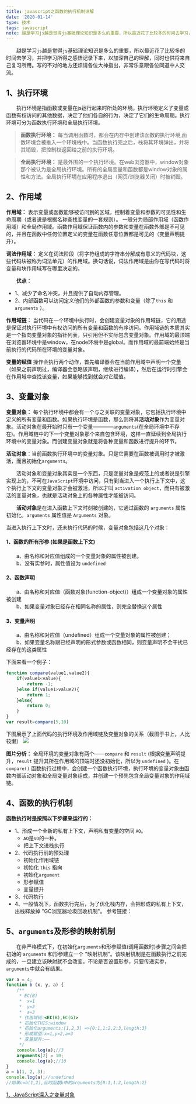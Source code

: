 ```yaml
---
title: javascript之函数的执行机制详解
date: '2020-01-14'
type: 技术
tags: javascript
note: 越是学习js越是觉得js基础理论知识是多么的重要，所以最近花了比较多的时间去学习，并把学习所得之感悟记录下来，以加深自己的理解，同时也供将来自己复习所用。写的不对的地方还烦请各位大神指出，非常乐意跟各位同道中人交流。
---
```

&#8195;&#8195;越是学习`js`越是觉得`js`基础理论知识是多么的重要，所以最近花了比较多的时间去学习，并把学习所得之感悟记录下来，以加深自己的理解，同时也供将来自己复习所用。写的不对的地方还烦请各位大神指出，非常乐意跟各位同道中人交流。

## 1、执行环境
&#8195;&#8195;执行环境是指函数或变量在js运行起来时所处的环境。执行环境定义了变量或函数有权访问的其他数据，决定了他们各自的行为，决定了它们的生命周期。执行环境可分为函数执行环境和全局执行环境。

> **函数执行环境：** 每当调用函数时，都会在内存中创建该函数的执行环境,函数环境会被推入一个环境栈中。当函数执行完之后，栈将其环境弹出，并将其销毁，把控制权返回给之前的执行环境。 

> **全局执行环境：** 是最外围的一个执行环境。在web浏览器中，window对象那个被认为是全局执行环境。所有的全局变量和函数都是window对象的属性和方法。全局执行环境在应用程序退出（网页/浏览器关闭）时被销毁。

## 2、作用域

**作用域：** 表示变量或函数能够被访问到的区域，控制着变量和参数的可见性和生命周期（或者说是根据名称查找变量的一套规则）。  一般分为局部作用域（函数作用域）和全局作用域。函数作用域保证函数内的参数和变量在函数外部是不可见的，并且在函数中任何位置定义的变量在函数任意位置都是可见的（变量声明提升）。    

**词法作用域：** 定义在词法阶段（将字符组成的字符串分解成有意义的代码块，这些代码块被称为词法单元）的作用域。换句话说，词法作用域是由你在写代码时将变量和块作用域写在哪里决定的。

&#8195;&#8195;**优点：**  
+ 1、减少了命名冲突，并且提供了自动内存管理。     
+ 2、内部函数可以访问定义他们的外部函数的参数和变量（除了`this` 和 `arguments` ）。  

**作用域链：** 当代码在一个环境中执行时，会创建变量对象的作用域链，它的用途是保证对执行环境中有权访问的所有变量和函数的有序访问。作用域链的本质其实是一个指向变量对象的指针列表，只引用但不实际包含变量对象。作用域的最顶端在浏览器环境中是window，在node环境中是global。而作用域的最前端始终是当前执行的代码所在环境的变量对象。

**变量的赋值** 操作会执行两个动作，首先编译器会在当前作用域中声明一个变量（如果之前声明过，编译器会忽略该声明，继续进行编译），然后在运行时引擎会在作用域中查找该变量，如果能够找到就会对它赋值。

## 3、变量对象

**变量对象：** 每个执行环境中都会有一个与之关联的变量对象，它包括执行环境中定义的所有变量和函数。如果执行环境是函数，那么则将其**活动对象**作为变量对象。活动对象在最开始时只有一个变量————`anguments`(在全局环境中不存在)。作用域链中的下一个变量对象那个来自包含环境，这样一直延续到全局执行环境中的变量对象。而创建变量对象就是将各种变量和函数进行提升的环节。    

**活动对象**：当前函数执行环境中的变量对象。只是它需要在函数被调用时才被激活，而且初始化`arguments`。 

&#8195;&#8195;活动对象和变量对象其实是一个东西，只是变量对象是规范上的或者说是引擎实现上的，不可在`JavaScript`环境中访问，只有到当进入一个执行上下文中，这个执行上下文的变量对象才会被激活，所以才叫 `activation object`，而只有被激活的变量对象，也就是活动对象上的各种属性才能被访问。 

&#8195;&#8195;**活动对象**是在进入函数上下文时刻被创建的，它通过函数的 `arguments` 属性初始化。`arguments` 属性值是 `Arguments` 对象。  

当进入执行上下文时，还未执行代码的时候，变量对象包括这几个对象：
#### **1、函数的所有形参 (如果是函数上下文)**

&#8195;&#8195;a、由名称和对应值组成的一个变量对象的属性被创建。     
&#8195;&#8195;b、没有实参时，属性值设为 `undefined`
#### **2、函数声明**

&#8195;&#8195;a、由名称和对应值（函数对象(function-object)）组成一个变量对象的属性被创建    
&#8195;&#8195;b、如果变量对象已经存在相同名称的属性，则完全替换这个属性
#### **3、变量声明**

&#8195;&#8195;a、由名称和对应值（undefined）组成一个变量对象的属性被创建；  
&#8195;&#8195;b、如果变量名称跟已经声明的形式参数或函数相同，则变量声明不会干扰已经存在的这类属性

下面来看一个例子：

```javascript          
function compare(value1,value2){
    if(value1<value){
        return -1;
    }else if(value1>value2){
        return 1;
    }else{
        return 0;
    }
}
var result=compare(5,10)
```

下图展示了上面代码的执行环境及作用域链及变量对象的关系（截图于书上，人比较懒）
![](https://user-gold-cdn.xitu.io/2019/4/10/16a07b01f8c55341?w=1044&h=425&f=png&s=64730)

**图片分析：** 全局环境的变量对象有两个——`compare` 和 `result` (根据变量声明提升，`result` 提升其所在作用域的顶端时还没初始化，所以为 `undefined` )。在`compare()` 函数执行过程中，会创建一个函数执行环境，执行环境的变量对象由函数内部活动对象和全局变量对象组成，并创建一个预先包含全局变量对象的作用域链。
## 4、函数的执行机制
**函数执行时是按照以下步骤来运行的：**
+ 1、形成一个全新的私有上下文，声明私有变量的空间 `AO`。
    + `AO`是`VO`的一种。
    + 把上下文进栈执行
+ 2、代码执行前的预处理
    + 初始化作用域链
    + 初始化 `this` 指向
    + 初始化`argument`
    + 形参赋值
    + 变量提升
+ 3、代码执行
+ 4、一般情况下，函数执行完后，为了优化栈内存，会把形成的私有上下文，出栈释放掉 "GC浏览器垃圾回收机制"。
参考链接：

## 5、`arguments`及形参的映射机制
&#8195;&#8195;在非严格模式下，在初始化`arguments`和形参赋值(调用函数时)步骤之间会把初始的 `arguments` 和形参建立一个 "映射机制"。该映射机制是在函数执行之前完成的，一旦建立该映射就不会改变。不论是否设置形参，只要传递实参，`arguments`中就会有结果。
```js
var a = 4;
function b (x, y, a) {
    /**
     * EC(B)
     *  x=1
     *  y=2
     *  a=3
     * 作用域链:<EC(B),EC(G)>
     * 初始化THIS:window
     * 初始化arguments:[1,2,3] =>{0:1,1:2,2:3,length:3}
     * 形成赋值:x=1,y=2,a=3
     * 变量提升:——
     */
    console.log(a);//3
    arguments[2] = 10;
    console.log(a);//10
}
a = b(1, 2, 3);
console.log(a);//undefined
//如果c=b(1,2),此时函数b中的arguments为{0:1,1:2,length:2}
```

[1、JavaScript深入之变量对象](https://github.com/mqyqingfeng/Blog/issues/5)

<Valine></Valine>